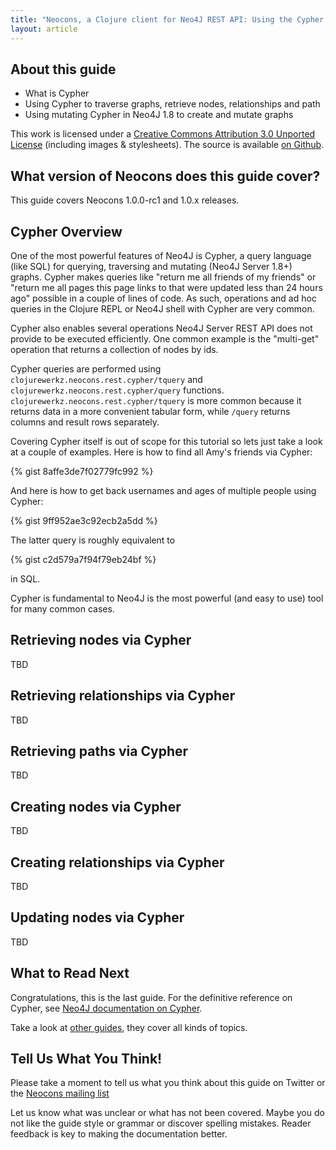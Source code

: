 ```yaml
---
title: "Neocons, a Clojure client for Neo4J REST API: Using the Cypher Query Language"
layout: article
---
```


## About this guide

 * What is Cypher
 * Using Cypher to traverse graphs, retrieve nodes, relationships and path
 * Using mutating Cypher in Neo4J 1.8 to create and mutate graphs

This work is licensed under a <a rel="license" href="http://creativecommons.org/licenses/by/3.0/">Creative Commons Attribution 3.0 Unported License</a> (including images & stylesheets). The source is available [on Github](https://github.com/clojurewerkz/neocons.docs).


## What version of Neocons does this guide cover?

This guide covers Neocons 1.0.0-rc1 and 1.0.x releases.


## Cypher Overview

One of the most powerful features of Neo4J is Cypher, a query language (like SQL) for querying, traversing and mutating (Neo4J Server 1.8+)
graphs. Cypher makes queries like "return me all friends of my friends" or "return me all pages this page links to that were updated
less than 24 hours ago" possible in a couple of lines of code. As such, operations and ad hoc queries in the Clojure REPL or Neo4J shell
with Cypher are very common.

Cypher also enables several operations Neo4J Server REST API does not provide to be executed efficiently. One common example is
the "multi-get" operation that returns a collection of nodes by ids.

Cypher queries are performed using `clojurewerkz.neocons.rest.cypher/tquery` and `clojurewerkz.neocons.rest.cypher/query` functions.
`clojurewerkz.neocons.rest.cypher/tquery` is more common because it returns data in a more convenient tabular form, while
`/query` returns columns and result rows separately.

Covering Cypher itself is out of scope for this tutorial so lets just take a look at a couple of examples. Here is how
to find all Amy's friends via Cypher:

{% gist 8affe3de7f02779fc992 %}

And here is how to get back usernames and ages of multiple people using Cypher:

{% gist 9ff952ae3c92ecb2a5dd %}

The latter query is roughly equivalent to

{% gist c2d579a7f94f79eb24bf %}

in SQL.

Cypher is fundamental to Neo4J is the most powerful (and easy to use) tool for many common cases.



## Retrieving nodes via Cypher

TBD


## Retrieving relationships via Cypher

TBD


## Retrieving paths via Cypher

TBD


## Creating nodes via Cypher

TBD


## Creating relationships via Cypher

TBD


## Updating nodes via Cypher

TBD



## What to Read Next

Congratulations, this is the last guide. For the definitive reference on Cypher, see [Neo4J documentation on Cypher](http://docs.neo4j.org/chunked/stable/cypher-query-lang.html).

Take a look at [other guides](/articles/guides.html), they cover all kinds of topics.



## Tell Us What You Think!

Please take a moment to tell us what you think about this guide on Twitter or the [Neocons mailing list](https://groups.google.com/forum/#!forum/clojure-neo4j)

Let us know what was unclear or what has not been covered. Maybe you do not like the guide style or grammar or discover spelling mistakes. Reader feedback is key to making the documentation better.
